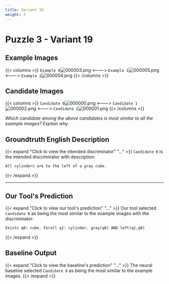 ```yaml
---
title: Variant 19
weight: 3
---
```


# Puzzle 3 - Variant 19

## Example Images
{{< columns >}}
`Example 0`![000003.png](/clevr-variants/meeussen/fovariant-19/render/images/CLEVR_val_000003.png)
<--->
`Example 1`![000005.png](/clevr-variants/meeussen/fovariant-19/render/images/CLEVR_val_000005.png)
<--->
`Example 2`![000004.png](/clevr-variants/meeussen/fovariant-19/render/images/CLEVR_val_000004.png)
{{< /columns >}}

## Candidate Images
{{< columns >}}
`Candidate 0`![000000.png](/clevr-variants/meeussen/fovariant-19/render/images/CLEVR_val_000000.png)
<--->
`Candidate 1`![000002.png](/clevr-variants/meeussen/fovariant-19/render/images/CLEVR_val_000002.png)
<--->
`Candidate 2`![000001.png](/clevr-variants/meeussen/fovariant-19/render/images/CLEVR_val_000001.png)
{{< /columns >}}

*Which candidate among the above candidates is most similar to all the example images? Explain why.*

## Groundtruth English Description

{{< expand "Click to view the intended discriminator" "..." >}}
`Candidate 0` is the intended discriminator with description:
```plaintext 
All cylinders are to the left of a gray cube.
```
{{< /expand >}}

---



## Our Tool's Prediction

{{< expand "Click to view our tool's prediction" "..." >}}
Our tool selected `Candidate 0` as being the most similar to the example images with the discriminator:
```plaintext
Exists q0: cube. Forall q1: cylinder. gray(q0) AND left(q1,q0)
```
{{< /expand >}}



## Baseline Output

{{< expand "Click to view the baseline's prediction" "..." >}}
The neural baseline selected `Candidate 0` as being the most similar to the example images.
{{< /expand >}}

